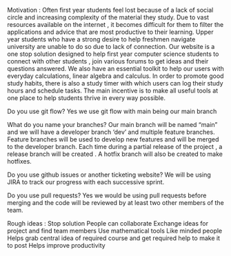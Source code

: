 Motivation :
       Often first year students feel lost because of a lack of social circle and increasing   complexity of the material they study. Due to vast resources available on the internet , it becomes difficult for them to filter the applications and advice that are most productive to their learning. Upper year students who have a strong desire to help freshmen navigate university are unable to do so due to lack of connection. Our website is a one stop solution designed to help first year computer science students to connect with other students , join various forums to get ideas and their questions answered. We also have an essential toolkit to help our users with everyday calculations, linear algebra and calculus. In order to promote good study habits, there is also a study timer with which users can log their study hours and schedule tasks. The main incentive is to make all useful tools at one place to help students thrive in every way possible.

Do you use git flow? 
Yes  we use git flow with main being our main branch

What do you name your branches?
Our main branch will be named “main” and we will have a developer branch ‘dev’ and multiple feature branches.
Feature branches will be used to develop new features and will be merged to the developer branch. Each time during a partial release of the project , a release branch will be created . A hotfix branch will also be created to make hotfixes.

 Do you use github issues or another ticketing website?
We will be using JIRA to track our progress with each successive sprint.

 Do you use pull requests?
Yes we would be using pull requests before merging and the code will be reviewed by at least two other members of the team.


Rough ideas :
Stop solution 
People can collaborate 
Exchange ideas for project and find team members
Use mathematical tools
Like minded people 
Helps grab central idea of required course and get required help to make it to post 
Helps improve productivity 


